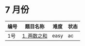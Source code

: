 # 7 月份

**编号**|**题目名称**|**难度**|**状态**
--------|------------|--------|--------
1号|[1. 两数之和](./第1题%201.%20两数之和)|easy|ac
